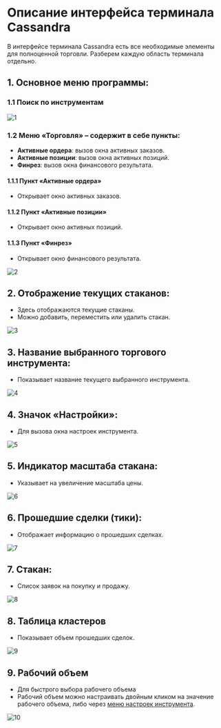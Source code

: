 # Описание интерфейса терминала Cassandra

В интерфейсе терминала Cassandra есть все необходимые элементы для полноценной торговли. Разберем каждую область терминала отдельно.

## 1. Основное меню программы:

### 1.1 Поиск по инструментам

![1](images/topmenusearch.png)
### 1.2 Меню «Торговля» – содержит в себе пункты:
- **Активные ордера**: вызов окна активных заказов.
- **Активные позиции**: вызов окна активных позиций.
- **Финрез**: вызов окна финансового результата.

#### 1.1.1 Пункт «Активные ордера»
- Открывает окно активных заказов.

#### 1.1.2 Пункт «Активные позиции»
- Открывает окно активных позиций.

#### 1.1.3 Пункт «Финрез»
- Открывает окно финансового результата.

![2](images/topmenutraidingdropdown.png)
## 2. Отображение текущих стаканов:
- Здесь отображаются текущие стаканы.
- Можно добавить, переместить или удалить стакан.

![3](images/instrumentsheaders.png)
## 3. Название выбранного торгового инструмента:
- Показывает название текущего выбранного инструмента.

![4](images/instrumentsnames.png)
## 4. Значок «Настройки»:
- Для вызова окна настроек инструмента.

![5](images/instrumentssettingsbutton.png)
## 5. Индикатор масштаба стакана:
- Указывает на увеличение масштаба цены.

![6](images/glassscale.png)

## 6. Прошедшие сделки (тики):
- Отображает информацию о прошедших сделках.

![7](images/ticks.png)

## 7. Стакан:
- Список заявок на покупку и продажу.

![8](images/glass.png)

## 8. Таблица кластеров
- Показывает объем прошедших сделок.

![9](images/clusters.png)

## 9. Рабочий объем
- Для быстрого выбора рабочего объема
- Рабочий объем можно настраивать двойным кликом на значение рабочего объема, либо через [меню настроек инструмента](#_4-Значок-«Настройки»).

![10](images/lotAmount.png)
